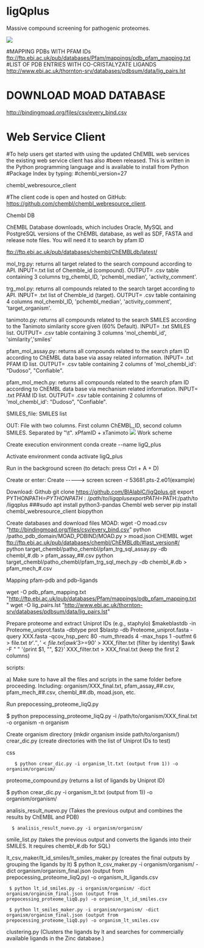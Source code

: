 # ligQplus
Massive compound screening for pathogenic proteomes.

<img src="https://docs.google.com/drawings/d/1PApRMKCJE-YwFVnGwfm4VbXhjwNuiiGMwmvLRIKXxkU/export/png">

#MAPPING PDBs WITH PFAM IDs
ftp://ftp.ebi.ac.uk/pub/databases/Pfam/mappings/pdb_pfam_mapping.txt
#LIST OF PDB ENTRIES WITH CO-CRISTALYZATE LIGANDS
http://www.ebi.ac.uk/thornton-srv/databases/pdbsum/data/lig_pairs.lst
# DOWNLOAD MOAD DATABASE
http://bindingmoad.org/files/csv/every_bind.csv


# Web Service Client

#To help users get started with using the updated ChEMBL web services the existing web service client has also #been released. This is written in the Python programming language and is available to install from Python #Package Index by typing:
#chembl_version=27

chembl_webresource_client

#The client code is open and hosted on GitHub: https://github.com/chembl/chembl_webresource_client.

Chembl DB 

ChEMBL Database downloads, which includes Oracle, MySQL and PostgreSQL versions of the ChEMBL database, as well as SDF, FASTA and release note files. You will need it to search by pfam ID

ftp://ftp.ebi.ac.uk/pub/databases/chembl/ChEMBLdb/latest/



mol_trg.py: returns all target related to the search compound according to API. INPUT=.txt list of Chemble_id (compound). OUTPUT= .csv table containing 3 columns trg_chembl_ID, 'pchembl_median', 'activity_comment'.

trg_mol.py: returns all compounds related to the search target according to API. INPUT= .txt list of Chemble_id (target). OUTPUT= .csv  table containing 4 columns mol_chembl_ID, 'pchembl_median', 'activity_comment', 'target_organism'.

tanimoto.py: returns all compounds related to the search SMILES according to the Tanimoto similarity score given (60% Default). INPUT= .txt SMILES list. OUTPUT= .csv  table containing 3 columns 'mol_chembl_id', 'similarity','smiles'

pfam_mol_assay.py: returns all compounds related to the search pfam ID according to ChEMBL data base via assay related information. INPUT= .txt PFAM ID list. OUTPUT= .csv  table containing 2 columns of 'mol_chembl_id': "Dudoso", "Confiable".

pfam_mol_mech.py: returns all compounds related to the search pfam ID according to ChEMBL data base via mechanism related information. INPUT= .txt PFAM ID list. OUTPUT= .csv  table containing 2 columns of 'mol_chembl_id': "Dudoso", "Confiable".

SMILES_file: SMILES list

OUT: File with two columns. First column ChEMBL_ID, second column SMILES. Separated by "\t". xPfamID + xTanimoto
<img src="https://docs.google.com/drawings/d/e/2PACX-1vSSwg9kpBGrZ5d2lJAgvReRPHrV0O1JAkZ2C8Mu9ui4F2FxBriT6iRT8mE1QZaTFPWPx9qbpNCMPNRf/pub?w=960&amp;h=720">
Work scheme

Create execution environment
conda create --name ligQ_plus

Activate environment
conda activate ligQ_plus

Run in the background
screen (to detach: press Ctrl + A + D)

Create or enter:
Create -----> screen
screen -r 53681.pts-2.e01(example)

Download:
Github
git clone https://github.com/BIAlabIC/ligQplus.git
export PYTHONPATH=$PYTHONPATH:/path/to/ligqplus
export PATH=$PATH:/path/to/ligqplus
###sudo apt install python3-pandas
Chembl web server
pip install chembl_webresource_client biopython

Create databases and download files
MOAD:
wget -O moad.csv "http://bindingmoad.org/files/csv/every_bind.csv"
python /patho_pdb_domain/MOAD_PDBIND/MOAD.py > moad.json
CHEMBL
wget ftp://ftp.ebi.ac.uk/pub/databases/chembl/ChEMBLdb/#last_version#/
python target_chembl/patho_chembl/pfam_trg_sql_assay.py -db chembl_#.db > pfam_assay_##.csv
python target_chembl/patho_chembl/pfam_trg_sql_mech.py -db chembl_#.db > pfam_mech_#.csv

Mapping pfam-pdb and pdb-ligands

wget -O pdb_pfam_mapping.txt "http://ftp.ebi.ac.uk/pub/databases/Pfam/mappings/pdb_pfam_mapping.txt"
wget -O lig_pairs.lst "http://www.ebi.ac.uk/thornton-srv/databases/pdbsum/data/lig_pairs.lst"

Prepare proteome and extract Uniprot IDs (e.g., staphylo)
$makeblastdb -in Proteome_uniprot.fasta -dbtype prot
$blastp -db Proteome_uniprot.fasta -query XXX.fasta -qcov_hsp_perc 80 -num_threads 4 -max_hsps 1 -outfmt 6 > file.txt
$tr '.' ',' < file.txt | awk '$3>=90' > XXX_filter.txt (filter by identity)
$awk -F " " '{print $1, "", $2}' XXX_filter.txt > XXX_final.txt (keep the first 2 columns)

scripts:

a) Make sure to have all the files and scripts in the same folder before proceeding. Including: organism/XXX_final.txt, pfam_assay_##.csv, pfam_mech_##.csv, chembl_##.db, moad.json, etc.

Run
prepocessing_proteome_liqQ.py

$ python prepocessing_proteome_liqQ.py -i /path/to/organism/XXX_final.txt -o organism -n organism

Create organism directory (mkdir organism inside path/to/organism/)
crear_dic.py (create directories with the list of Uniprot IDs to test)

css

       $ python crear_dic.py -i organism_lt.txt (output from 1)) -o organism/organism/
proteome_compound.py (returns a list of ligands by Uniprot ID)

$ python crear_dic.py -i organism_lt.txt (output from 1)) -o organism/organism/

analisis_result_nuevo.py (Takes the previous output and combines the results by ChEMBL and PDB)



      $ analisis_result_nuevo.py -i organism/organism/
smile_list.py (takes the previous output and converts the ligands into their SMILES. It requires chembl_#.db for SQL)


lt_csv_maker/lt_id_smiles/lt_smiles_maker.py (creates the final outputs by grouping the ligands by lt)
$ python lt_csv_maker.py -i organism/organism/ -dict organism/organism_final.json (output from prepocessing_proteome_liqQ.py) -o organism_lt_ligands.csv



     $ python lt_id_smiles.py -i organism/organism/ -dict organism/organism_final.json (output from prepocessing_proteome_liqQ.py) -o organism_lt_id_smiles.csv

     $ python lt_smiles_maker.py -i organism/organism/ -dict organism/organism_final.json (output from prepocessing_proteome_liqQ.py) -o organism_lt_smiles.csv
clustering.py (Clusters the ligands by lt and searches for commercially available ligands in the Zinc database.)
